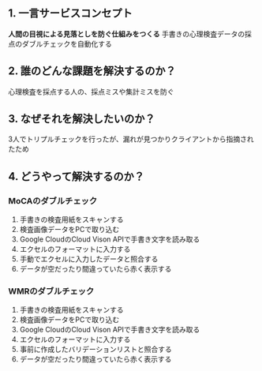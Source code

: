 ##  1. 一言サービスコンセプト
**人間の目視による見落としを防ぐ仕組みをつくる**
手書きの心理検査データの採点のダブルチェックを自動化する

##  2. 誰のどんな課題を解決するのか？
心理検査を採点する人の、採点ミスや集計ミスを防ぐ

##  3. なぜそれを解決したいのか？
3人でトリプルチェックを行ったが、漏れが見つかりクライアントから指摘されたため

##  4. どうやって解決するのか？
### MoCAのダブルチェック
1. 手書きの検査用紙をスキャンする
2. 検査画像データをPCで取り込む
3. Google CloudのCloud Vison APIで手書き文字を読み取る
4. エクセルのフォーマットに入力する
5. 手動でエクセルに入力したデータと照合する
6. データが空だったり間違っていたら赤く表示する

### WMRのダブルチェック
1. 手書きの検査用紙をスキャンする
2. 検査画像データをPCで取り込む
3. Google CloudのCloud Vison APIで手書き文字を読み取る
4. エクセルのフォーマットに入力する
5. 事前に作成したバリデーションリストと照合する
6. データが空だったり間違っていたら赤く表示する